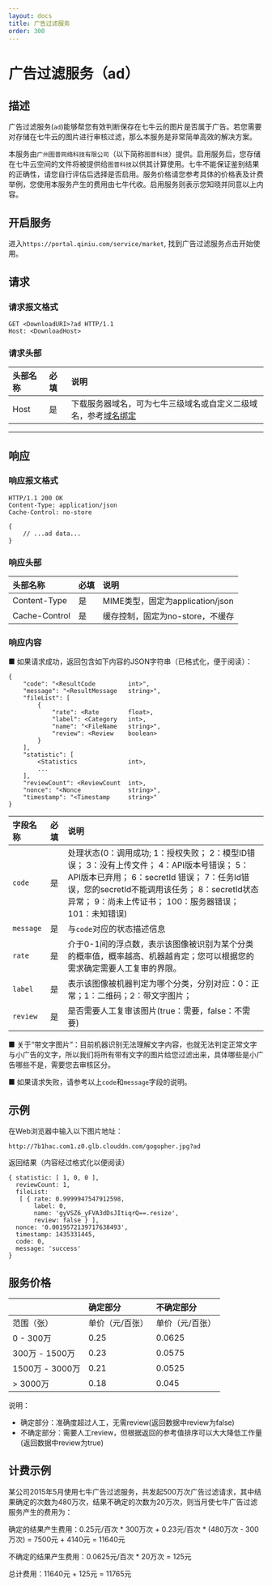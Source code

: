 ```yaml
---
layout: docs
title: 广告过滤服务
order: 300
---
```


<a id="ad"></a>
# 广告过滤服务（ad）

<a id="ad-description"></a>
## 描述

广告过滤服务(`ad`)能够帮您有效判断保存在七牛云的图片是否属于广告。若您需要对存储在七牛云的图片进行审核过滤，那么本服务是非常简单高效的解决方案。

本服务由`广州图普网络科技有限公司`（以下简称`图普科技`）提供。启用服务后，您存储在七牛云空间的文件将被提供给`图普科技`以供其计算使用。七牛不能保证鉴别结果的正确性，请您自行评估后选择是否启用。服务价格请您参考具体的价格表及计费举例，您使用本服务产生的费用由七牛代收。启用服务则表示您知晓并同意以上内容。

<a id="ad-open"></a>
## 开启服务

进入`https://portal.qiniu.com/service/market`, 找到广告过滤服务点击开始使用。

<a id="ad-request"></a>
## 请求

<a id="ad-request-syntax"></a>
### 请求报文格式

```
GET <DownloadURI>?ad HTTP/1.1
Host: <DownloadHost>
```

<a id="ad-request-header"></a>
### 请求头部

头部名称         | 必填 | 说明
:------------- | :--- | :------------------------------------------
Host           | 是   | 下载服务器域名，可为七牛三级域名或自定义二级域名，参考[域名绑定](http://kb.qiniu.com/53a48154 "域名绑定")

---

<a id="ad-response"></a>
## 响应

<a id="ad-response-syntax"></a>
### 响应报文格式

```
HTTP/1.1 200 OK
Content-Type: application/json
Cache-Control: no-store

{
    // ...ad data...
}
```

<a id="ad-response-header"></a>
### 响应头部

头部名称       | 必填 | 说明
:------------- | :--- | :------------------------------------------
Content-Type   | 是   | MIME类型，固定为application/json
Cache-Control  | 是   | 缓存控制，固定为no-store，不缓存

<a id="ad-response-content"></a>
### 响应内容

■ 如果请求成功，返回包含如下内容的JSON字符串（已格式化，便于阅读）：  

```
{
    "code": "<ResultCode         int>",
    "message": "<ResultMessage   string>",
    "fileList": [
        {
            "rate": <Rate        float>,
            "label": <Category   int>,
            "name": "<FileName   string>",
            "review": <Review    boolean>
        }
    ],
    "statistic": [
        <Statistics              int>,
        ...
    ],
    "reviewCount": <ReviewCount  int>,
    "nonce": "<Nonce             string>",
    "timestamp": "<Timestamp     string>"
}
```

字段名称        | 必填 | 说明                              
:------------ | :--- | :--------------------------------------------------------------------
`code`        | 是   | 处理状态(0：调用成功; 1：授权失败； 2：模型ID错误； 3：没有上传文件； 4：API版本号错误； 5：API版本已弃用； 6：secretId 错误； 7：任务Id错误，您的secretId不能调用该任务； 8：secretId状态异常； 9：尚未上传证书； 100：服务器错误； 101：未知错误)
`message`     | 是   | 与`code`对应的状态描述信息
`rate`        | 是   | 介于0-1间的浮点数，表示该图像被识别为某个分类的概率值，概率越高、机器越肯定；您可以根据您的需求确定需要人工复审的界限。
`label`       | 是   | 表示该图像被机器判定为哪个分类，分别对应：0：正常；1：二维码；2：带文字图片；
`review`      | 是   | 是否需要人工复审该图片(true：需要，false：不需要)

■ 关于“带文字图片”：目前机器识别无法理解文字内容，也就无法判定正常文字与小广告的文字，所以我们将所有带有文字的图片给您过滤出来，具体哪些是小广告哪些不是，需要您去审核区分。

■ 如果请求失败，请参考以上`code`和`message`字段的说明。

<a id="ad-samples"></a>
## 示例

在Web浏览器中输入以下图片地址：  

```
http://7b1hac.com1.z0.glb.clouddn.com/gogopher.jpg?ad
```

返回结果（内容经过格式化以便阅读）  

```
{ statistic: [ 1, 0, 0 ],
  reviewCount: 1,
  fileList:
   [ { rate: 0.9999947547912598,
       label: 0,
       name: 'gyVSZ6_yFVA3dDsJItiqrQ==.resize',
       review: false } ],
  nonce: '0.0019572139717638493',
  timestamp: 1435331445,
  code: 0,
  message: 'success'
}
```

<a id="ad-price"></a>
## 服务价格

|                 | 确定部分      | 不确定部分       |
:---------------- | :------------ | :------------ |
|      范围（张）   | 单价（元/百张） | 单价（元/百张）  |
| 0 - 300万        |     0.25     |    0.0625     |
| 300万 - 1500万   |     0.23     |   0.0575       |
| 1500万 - 3000万  |     0.21     |    0.0525      |
| > 3000万         |     0.18     |    0.045      |

说明：

 * 确定部分：准确度超过人工，无需review(返回数据中review为false)
 * 不确定部分：需要人工review，但根据返回的参考值排序可以大大降低工作量(返回数据中review为true)

<a id="ad-pirce-example"></a>
## 计费示例

某公司2015年5月使用七牛广告过滤服务，共发起500万次广告过滤请求，其中结果确定的次数为480万次，结果不确定的次数为20万次，则当月使七牛广告过滤服务产生的费用为：

确定的结果产生费用：0.25元/百次 * 300万次 + 0.23元/百次 * (480万次 - 300万次) = 7500元 + 4140元 = 11640元

不确定的结果产生费用：0.0625元/百次 * 20万次 = 125元

总计费用：11640元 + 125元 = 11765元
